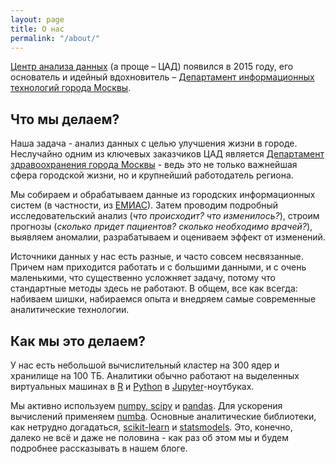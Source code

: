 ```yaml
---
layout: page
title: О нас
permalink: "/about/"
---
```


[Центр анализа данных](http://analysiscenter.ru) (а проще – ЦАД) появился в 2015 году, его основатель и идейный вдохновитель – [Департамент информационных технологий города Москвы](http://dit.mos.ru/). 
  
## Что мы делаем?

Наша задача - анализ данных с целью улучшения жизни в городе. Неслучайно одним из ключевых заказчиков ЦАД является [Департамент здравоохранения города Москвы](http://www.mosgorzdrav.ru/) - ведь это не только важнейшая сфера городской жизни, но и крупнейший работодатель региона.

Мы собираем и обрабатываем данные из городских информационных систем (в частности, из [ЕМИАС](http://emias.mos.ru/)). Затем проводим подробный исследовательский анализ (*что происходит? что изменилось?*), строим прогнозы (*сколько придет пациентов? сколько необходимо врачей?*), выявляем аномалии, разрабатываем и оцениваем эффект от изменений. 
 
Источники данных у нас есть разные, и часто совсем несвязанные. Причем нам приходится работать и с большими данными, и с очень маленькими, что существенно усложняет задачу, потому что стандартные методы здесь не работают. В общем, все как всегда: набиваем шишки, набираемся опыта и внедряем самые современные аналитические технологии.

## Как мы это делаем?
У нас есть небольшой вычислительный кластер на 300 ядер и хранилище на 100 ТБ. Аналитики обычно работают на выделенных виртуальных машинах в [R](https://www.r-project.org/) и [Python](https://www.python.org/) в [Jupyter](http://jupyter.org/)-ноутбуках.

Мы активно используем [numpy, scipy](http://www.scipy.org/) и [pandas](http://pandas.pydata.org/). Для ускорения вычислений применяем [numba](http://numba.pydata.org/). Основные аналитические библиотеки, как нетрудно догадаться, [scikit-learn](http://scikit-learn.org/) и [statsmodels](http://statsmodels.sourceforge.net/). Это, конечно, далеко не всё и даже не половина - как раз об этом мы и будем подробнее рассказывать в нашем блоге.